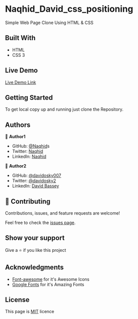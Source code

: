 # Naqhid_David_css_positioning

Simple Web Page Clone Using HTML & CSS

## Built With

- HTML
- CSS 3

 <!-- <img src="./img/page_img.jpg" width="800" height="500"> -->


## Live Demo

[Live Demo Link]()

## Getting Started

To get local copy up and running just clone the Repository.

## Authors

:bust_in_silhouette: **Author1**

- GitHub: [@Naqhid](https://github.com/Naqhid)s
- Twitter: [Naqhid](https://twitter.com/naqhid)
- LinkedIn: [Naqhid](https://www.linkedin.com/in/mohammed-naqhid-ab3080189/)

:bust_in_silhouette: **Author2**

- GitHub: [@davidosky007](https://github.com/davidosky007)
- Twitter: [@davidosky2](https://twitter.com/Davidosky2)
- LinkedIn: [David Bassey](https://www.linkedin.com/in/david-bassey-2b9671199/)

## :handshake: Contributing

Contributions, issues, and feature requests are welcome!

Feel free to check the [issues page]().

## Show your support

Give a :star: if you like this project

## Acknowledgments

- [Font-awesome](https://fontawesome.com/) for it's Awesome Icons
- [Google Fonts](https://fonts.google.com/) for it's Amazing Fonts

## License

This page is [MIT](https://github.com/davidosky007) licence